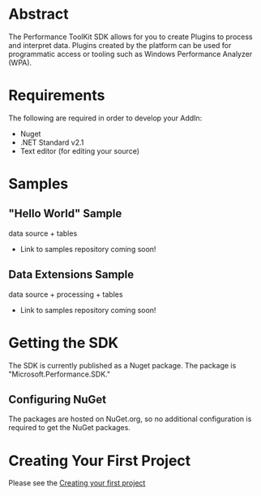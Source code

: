 # Abstract
The Performance ToolKit SDK allows for you to create Plugins to process and interpret data. 
Plugins created by the platform can be used for programmatic access or tooling such as Windows Performance Analyzer (WPA). 

# Requirements
The following are required in order to develop your AddIn:
* Nuget
* .NET Standard v2.1
* Text editor (for editing your source)

# Samples
## "Hello World" Sample
data source + tables
* Link to samples repository coming soon!

## Data Extensions Sample
data source + processing + tables
* Link to samples repository coming soon!

# Getting the SDK
The SDK is currently published as a Nuget package. The package is "Microsoft.Performance.SDK."

## Configuring NuGet
The packages are hosted on NuGet.org, so no additional configuration is required to get the NuGet packages.

# Creating Your First Project
Please see the [Creating your first project](Using-the-SDK/Creating-your-project.md)